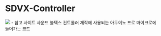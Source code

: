 # SDVX-Controller
<img src="https://img.shields.io/badge/Arduino-00979D?style=flat&logo=Arduino&logoColor=white"/>
- 참고 사이트
사운드 볼텍스 컨트롤러 제작에 사용되는 아두이노 프로 마이크로에 들어가는 코드
